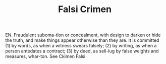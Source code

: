 ---
title: Falsi Crimen
letter: F
permalink: "/definitions/bld-falsi-crimen.html"
body: EN. Fraudulent suboma-tlon or concealment, with design to darken or hide the
  truth, and make things appear otherwise than they are. It is committed (1) by words,
  as when a witness swears falsely; (2) by writing, as when a person antedates a contract;
  (3) by deed, as sell-lug by false weights and measures, whar-ton. See Ckimen Falsi
published_at: '2018-07-07'
source: Black's Law Dictionary 2nd Ed (1910)
layout: post
---